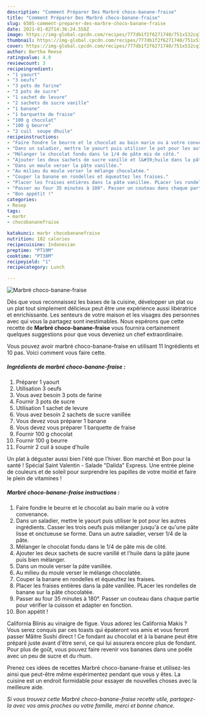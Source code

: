 ```yaml
---
description: "Comment Préparer Des Marbré choco-banane-fraise"
title: "Comment Préparer Des Marbré choco-banane-fraise"
slug: 6505-comment-preparer-des-marbre-choco-banane-fraise
date: 2021-01-02T14:36:24.558Z
image: https://img-global.cpcdn.com/recipes/777db1f2f6271740/751x532cq70/marbre-choco-banane-fraise-photo-principale-de-la-recette.jpg
thumbnail: https://img-global.cpcdn.com/recipes/777db1f2f6271740/751x532cq70/marbre-choco-banane-fraise-photo-principale-de-la-recette.jpg
cover: https://img-global.cpcdn.com/recipes/777db1f2f6271740/751x532cq70/marbre-choco-banane-fraise-photo-principale-de-la-recette.jpg
author: Bertha Reese
ratingvalue: 4.9
reviewcount: 3
recipeingredient:
- "1 yaourt"
- "3 oeufs"
- "3 pots de farine"
- "3 pots de sucre"
- "1 sachet de levure"
- "2 sachets de sucre vanille"
- "1 banane"
- "1 barquette de fraise"
- "100 g chocolat"
- "100 g beurre"
- "2 cuil  soupe dhuile"
recipeinstructions:
- "Faire fondre le beurre et le chocolat au bain marie ou à votre convenance."
- "Dans un saladier, mettre le yaourt puis utiliser le pot pour les autres ingrédients. Casser les trois oeufs puis mélanger jusqu&#39;à ce qu&#39;une pâte lisse et onctueuse se forme. Dans un autre saladier, verser 1/4 de la pâte."
- "Mélanger le chocolat fondu dans le 1/4 de pâte mis de côté."
- "Ajouter les deux sachets de sucre vanillé et l&#39;huile dans la pâte jaune puis bien mélanger."
- "Dans un moule verser la pâte vanillée."
- "Au milieu du moule verser le mélange chocolatée."
- "Couper la banane en rondelles et équeuttez les fraises."
- "Placer les fraises entières dans la pâte vanillée. PLacer les rondelles de banane sur la pâte chocolatée."
- "Passer au four 35 minutes à 180°. Passer un couteau dans chaque partie pour vérifier la cuisson et adapter en fonction."
- "Bon appétit !"
categories:
- Resep
tags:
- marbr
- chocobananefraise

katakunci: marbr chocobananefraise 
nutrition: 182 calories
recipecuisine: Indonesian
preptime: "PT19M"
cooktime: "PT38M"
recipeyield: "1"
recipecategory: Lunch

---
```



![Marbré choco-banane-fraise](https://img-global.cpcdn.com/recipes/777db1f2f6271740/751x532cq70/marbre-choco-banane-fraise-photo-principale-de-la-recette.jpg)

Dès que vous reconnaissez les bases de la cuisine, développer un plat ou un plat tout simplement délicieux peut être une expérience aussi libératrice et enrichissante. Les senteurs de votre maison et les visages des personnes avec qui vous la partagez sont inestimables. Nous espérons que cette recette de <strong> Marbré choco-banane-fraise </strong> vous fournira certainement quelques suggestions pour que vous deveniez un chef extraordinaire.

<!--inarticleads1-->

Vous pouvez avoir marbré choco-banane-fraise en utilisant 11 Ingrédients et 10 pas. Voici comment vous faire cette.

##### Ingrédients de marbré choco-banane-fraise :

1. Préparer 1 yaourt
1. Utilisation 3 oeufs
1. Vous avez besoin 3 pots de farine
1. Fournir 3 pots de sucre
1. Utilisation 1 sachet de levure
1. Vous avez besoin 2 sachets de sucre vanillée
1. Vous devez vous préparer 1 banane
1. Vous devez vous préparer 1 barquette de fraise
1. Fournir 100 g chocolat
1. Fournir 100 g beurre
1. Fournir 2 cuil à soupe d&#39;huile


Un plat à déguster aussi bien l&#39;été que l&#39;hiver. Bon marché et Bon pour la santé ! Spécial Saint Valentin - Salade &#34;Dalida&#34; Express. Une entrée pleine de couleurs et de soleil pour surprendre les papilles de votre moitié et faire le plein de vitamines ! 

<!--inarticleads2-->

##### Marbré choco-banane-fraise instructions :

1. Faire fondre le beurre et le chocolat au bain marie ou à votre convenance.
1. Dans un saladier, mettre le yaourt puis utiliser le pot pour les autres ingrédients. Casser les trois oeufs puis mélanger jusqu&#39;à ce qu&#39;une pâte lisse et onctueuse se forme. Dans un autre saladier, verser 1/4 de la pâte.
1. Mélanger le chocolat fondu dans le 1/4 de pâte mis de côté.
1. Ajouter les deux sachets de sucre vanillé et l&#39;huile dans la pâte jaune puis bien mélanger.
1. Dans un moule verser la pâte vanillée.
1. Au milieu du moule verser le mélange chocolatée.
1. Couper la banane en rondelles et équeuttez les fraises.
1. Placer les fraises entières dans la pâte vanillée. PLacer les rondelles de banane sur la pâte chocolatée.
1. Passer au four 35 minutes à 180°. Passer un couteau dans chaque partie pour vérifier la cuisson et adapter en fonction.
1. Bon appétit !


California Blinis au vinaigre de figue. Vous adorez les California Makis ? Vous serez conquis par ces toasts qui épateront vos amis et vous feront passer Mâitre Sushi direct ! Ce fondant au chocolat et à la banane peut être préparé juste avant d&#39;être servi, ce qui lui assurera encore plus de fondant. Pour plus de goût, vous pouvez faire revenir vos bananes dans une poêle avec un peu de sucre et du rhum. 

<!--inarticleads1-->

<p>
Prenez ces idées de recettes Marbré choco-banane-fraise et utilisez-les ainsi que peut-être même expérimentez pendant que vous y êtes. La cuisine est un endroit formidable pour essayer de nouvelles choses avec la meilleure aide.
</p>

<p>
<i>Si vous trouvez cette Marbré choco-banane-fraise recette utile, partagez-la avec vos amis proches ou votre famille, merci et bonne chance.</i>
</p>
